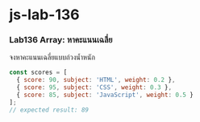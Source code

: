 # js-lab-136
### Lab136 Array: หาคะแนนเฉลี่ย
จงหาคะแนนเฉลี่ยแบบถ่วงน้ำหนัก

```JavaScript
const scores = [
  { score: 90, subject: 'HTML', weight: 0.2 },
  { score: 95, subject: 'CSS', weight: 0.3 },
  { score: 85, subject: 'JavaScript', weight: 0.5 }
];
// expected result: 89
```

